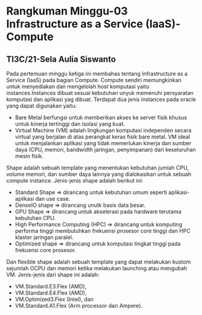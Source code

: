 <h1>Rangkuman Minggu-03 Infrastructure as a Service (IaaS)-Compute
<h2>TI3C/21-Sela Aulia Siswanto</h2>
Pada pertemuan minggu ketiga ini membahas tentang Infrastructure as a Service (IaaS) pada bagian Compute. Compute sendiri memungkinkan untuk menyediakan dan mengelolah host komputasi yaitu instances.Instances dibuat sesuai kebutuhan unyuk memenuhi persyaratan komputasi dan aplikasi yag dibuat. Terdapat dua jenis instances pada oracle yang dapat digunakan yaitu:

- Bare Metal berfungsi untuk memberikan akses ke server fisik khusus untuk kinerja tertinggi dan isolasi yang kuat.
- Virtual Machine (VM) adalah lingkungan komputasi independen secara virtual yang berjalan di atas perangkat keras fisik bare metal. VM ideal untuk menjalankan aplikasi yang tidak memerlukan kinerja dan sumber daya (CPU, memori, bandwidth jaringan, penyimpanan) dari keseluruhan mesin fisik. 

Shape adalah sebuah template yang menentukan kebutuhan jumlah CPU, volume memori, dan sumber daya lainnya yang dialokasikan untuk sebuah compute instance. Jenis-jenis shape adalah berikut ini:

- Standard Shape => dirancang untuk kebutuhan umum seperti aplikasi-aplikasi dan use case.
- DenseIO shape => dirancang unutk basis data besar.
- GPU Shape => dirancang untuk akselerasi pada hardware terutama kebutuhan CPU.
- High Performance Computing (HPC) => dirancang untuk komputing performa tinggi membutuhkan frekuensi prosesor core tinggi dan HPC klaster jaringan paralel.
- Optimized shape => dirancang untuk komputasi tingkat tinggi pada frekuensi core prosesor. 

Dan flexible shape adalah sebuah template  yang dapat melakukan kustom sejumlah OCPU dan memori ketika melakukan launching atau mengubah VM. Jenis-jenis dari shape ini adalah:
- VM.Standard.E3.Flex (AMD),
- VM.Standard.E4.Flex (AMD),
- VM.Optimized3.Flex (Intel), dan
- VM.Standard.A1.Flex (Arm processor dari Ampere).

